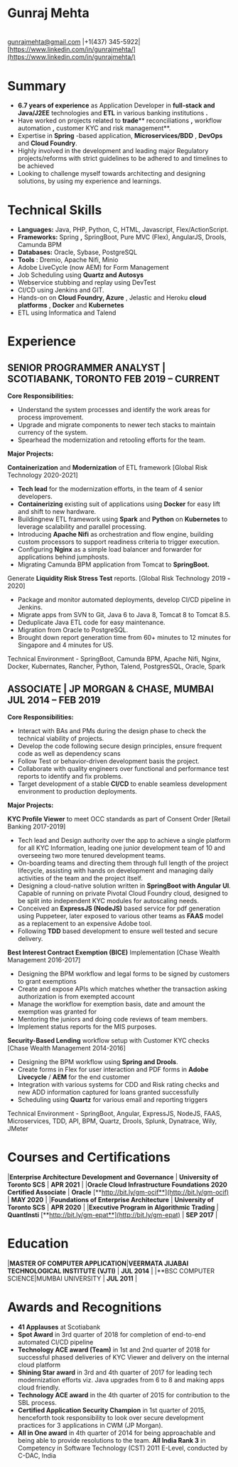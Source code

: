 # Gunraj Mehta
#
gunrajmehta@gmail.com |+1(437) 345-5922[|](https://www.linkedin.com/in/gunrajmehta/)[https://www.linkedin.com/in/gunrajmehta/](https://www.linkedin.com/in/gunrajmehta/)

# Summary

- **6.7 years of experience** as Application Developer in **full-stack and Java/J2EE** technologies and **ETL** in various banking institutions **.**
- Have worked on projects related to **trade**** reconciliations **,** workflow automation **,** customer KYC and risk management**.
- Expertise in **Spring** -based application, **Microservices/BDD** , **DevOps** and **Cloud Foundry**.
- Highly involved in the development and leading major Regulatory projects/reforms with strict guidelines to be adhered to and timelines to be achieved
- Looking to challenge myself towards architecting and designing solutions, by using my experience and learnings.

# Technical Skills

- **Languages:** Java, PHP, Python, C, HTML, Javascript, Flex/ActionScript.
- **Frameworks:** Spring **,** SpringBoot, Pure MVC (Flex), AngularJS, Drools, Camunda BPM
- **Databases:** Oracle, Sybase, PostgreSQL
- **Tools** : Dremio, Apache Nifi, Minio
- Adobe LiveCycle (now AEM) for Form Management
- Job Scheduling using **Quartz and Autosys**
- Webservice stubbing and replay using DevTest
- CI/CD using Jenkins and GIT.
- Hands-on on **Cloud Foundry, Azure** , Jelastic and Heroku **cloud platforms** , **Docker** and **Kubernetes**
- ETL using Informatica and Talend

# Experience

## SENIOR PROGRAMMER ANALYST | SCOTIABANK, TORONTO FEB 2019 – CURRENT

**Core Responsibilities:**

- Understand the system processes and identify the work areas for process improvement.
- Upgrade and migrate components to newer tech stacks to maintain currency of the system.
- Spearhead the modernization and retooling efforts for the team.

**Major Projects:**

**Containerization** and **Modernization** of ETL framework [Global Risk Technology 2020-2021]

- **Tech lead** for the modernization efforts, in the team of 4 senior developers.
- **Containerizing** existing suit of applications using **Docker** for easy lift and shift to new hardware.
- Buildingnew ETL framework using **Spark** and **Python** on **Kubernetes** to leverage scalability and parallel processing.
- Introducing **Apache Nifi** as orchestration and flow engine, building custom processors to support readiness criteria to trigger execution.
- Configuring **Nginx** as a simple load balancer and forwarder for applications behind jumphosts.
- Migrating Camunda BPM application from Tomcat to **SpringBoot.**

Generate **Liquidity Risk Stress Test** reports. [Global Risk Technology 2019 **-** 2020]

- Package and monitor automated deployments, develop CI/CD pipeline in Jenkins.
- Migrate apps from SVN to Git, Java 6 to Java 8, Tomcat 8 to Tomcat 8.5.
- Deduplicate Java ETL code for easy maintenance.
- Migration from Oracle to PostgreSQL.
- Brought down report generation time from 60+ minutes to 12 minutes for Singapore and 4 minutes for US.

Technical Environment - SpringBoot, Camunda BPM, Apache Nifi, Nginx, Docker, Kubernates, Rancher, Python, Talend, PostgresSQL, Oracle, Spark

## ASSOCIATE | JP MORGAN &amp; CHASE, MUMBAI JUL 2014 – FEB 2019

**Core Responsibilities:**

- Interact with BAs and PMs during the design phase to check the technical viability of projects.
- Develop the code following secure design principles, ensure frequent code as well as dependency scans
- Follow Test or behavior-driven development basis the project.
- Collaborate with quality engineers over functional and performance test reports to identify and fix problems.
- Target development of a stable **CI/CD** to enable seamless development environment to production deployments.

**Major Projects:**

**KYC Profile Viewer** to meet OCC standards as part of Consent Order [Retail Banking 2017-2019]

- Tech lead and Design authority over the app to achieve a single platform for all KYC Information, leading one junior development team of 10 and overseeing two more tenured development teams.
- On-boarding teams and directing them through full length of the project lifecycle, assisting with hands on development and managing daily activities of the team and the project itself.
- Designing a cloud-native solution written in **SpringBoot with Angular UI**. Capable of running on private Pivotal Cloud Foundry cloud, designed to be split into independent KYC modules for autoscaling needs.
- Conceived an **ExpressJS (NodeJS)** based service for pdf generation using Puppeteer, later exposed to various other teams as **FAAS** model as a replacement to an expensive Adobe tool.
- Following **TDD** based development to ensure well tested and secure delivery.

**Best Interest Contract Exemption (BICE)** Implementation [Chase Wealth Management 2016-2017]

- Designing the BPM workflow and legal forms to be signed by customers to grant exemptions
- Create and expose APIs which matches whether the transaction asking authorization is from exempted account
- Manage the workflow for exemption basis, date and amount the exemption was granted for
- Mentoring the juniors and doing code reviews of team members.
- Implement status reports for the MIS purposes.

**Security-Based Lending** workflow setup with Customer KYC checks [Chase Wealth Management 2014-2016]

- Designing the BPM workflow using **Spring and Drools**.
- Create forms in Flex for user interaction and PDF forms in **Adobe Livecycle** / **AEM** for the end customer
- Integration with various systems for CDD and Risk rating checks and new ADD information captured for loans granted successfully
- Scheduling using **Quartz** for various email and reporting triggers

Technical Environment - SpringBoot, Angular, ExpressJS, NodeJS, FAAS, Microservices, TDD, API, BPM, Quartz, Drools, Splunk, Dynatrace, Wily, JMeter

# Courses and Certifications

|**Enterprise Architecture Development and Governance** | **University of Toronto SCS** | **APR 2021** |
|**Oracle Cloud Infrastructure Foundations 2020 Certified Associate** | **Oracle** [**http://bit.ly/gm-ocif**](http://bit.ly/gm-ocif) | **MAY 2020** |
|**Foundations of Enterprise Architecture** | **University of Toronto SCS** | **APR 2020** |
|**Executive Program in Algorithmic Trading** | **QuantInsti** [**http://bit.ly/gm-epat**](http://bit.ly/gm-epat) | **SEP 2017** |

# Education

|**MASTER OF COMPUTER APPLICATION**|**VEERMATA JIJABAI TECHNOLOGICAL INSTITUTE (VJTI)** | **JUL 2014** |
|**BSC COMPUTER SCIENCE|MUMBAI UNIVERSITY | **JUL 2011** |

# Awards and Recognitions

- **41 Applauses** at Scotiabank
- **Spot Award** in 3rd quarter of 2018 for completion of end-to-end automated CI/CD pipeline
- **Technology ACE award (Team)** in 1st and 2nd quarter of 2018 for successful phased deliveries of KYC Viewer and delivery on the internal cloud platform
- **Shining Star award** in 3rd and 4th quarter of 2017 for leading tech modernization efforts viz. Java upgrades from 6 to 8 and making apps cloud friendly.
- **Technology ACE award** in the 4th quarter of 2015 for contribution to the SBL process.
- **Certified Application Security Champion** in 1st quarter of 2015, henceforth took responsibility to look over secure development practices for 3 applications in CWM (JP Morgan).
- **All in One award** in 4th quarter of 2014 for being approachable and being able to provide resolutions to the team. **All India Rank 3** in Competency in Software Technology (CST) 2011 E-Level, conducted by C-DAC, India
